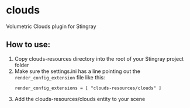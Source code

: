 # clouds

Volumetric Clouds plugin for Stingray

## How to use:

1. Copy clouds-resources directory into the root of your Stingray project folder
2. Make sure the settings.ini has a line pointing out the `render_config_extension` file like this:
    ```
    render_config_extensions = [ "clouds-resources/clouds" ]
    ```
3. Add the clouds-resources/clouds entity to your scene
